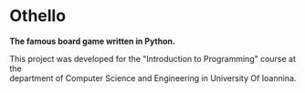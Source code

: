 # Othello
**The famous board game written in Python.**  
  
This project was developed for the "Introduction to Programming" course at the  
department of Computer Science and Engineering in University Of Ioannina.
